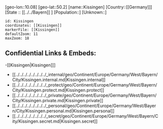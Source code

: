 ﻿---
location: [50.2,10.08]
mapzoom: [7,12] 
mapmarker: city 
type: City
tags:
- geo/City


SpocWebEntityId: 31471
isDeleted: false
confidential: public

---
[geo-lon::10.08]
[geo-lat::50.2]
[name::Kissingen]
[Country::[[Germany]]]
[State :: [[../../Bayern]] ]
[Population::]
[Unknown::]


```leaflet
id: Kissingen
coordinates: [[Kissingen]]
markerFile: [[Kissingen]]
defaultZoom: 11 
maxZoom: 18
```


## Confidential Links & Embeds: 
-[[Kissingen|Kissingen]]] 
- [[../../../../../../../../_internal/geo/Continent/Europe/Germany/West/Bayern/City/Kissingen.internal.md|Kissingen.internal]] 
- [[../../../../../../../../_protect/geo/Continent/Europe/Germany/West/Bayern/City/Kissingen.protect.md|Kissingen.protect]] 
- [[../../../../../../../../_private/geo/Continent/Europe/Germany/West/Bayern/City/Kissingen.private.md|Kissingen.private]] 
- [[../../../../../../../../_personal/geo/Continent/Europe/Germany/West/Bayern/City/Kissingen.personal.md|Kissingen.personal]] 
- [[../../../../../../../../_secret/geo/Continent/Europe/Germany/West/Bayern/City/Kissingen.secret.md|Kissingen.secret]] 
